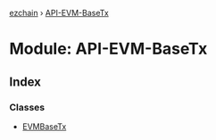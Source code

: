 [ezchain](../README.md) › [API-EVM-BaseTx](api_evm_basetx.md)

# Module: API-EVM-BaseTx

## Index

### Classes

* [EVMBaseTx](../classes/api_evm_basetx.evmbasetx.md)
